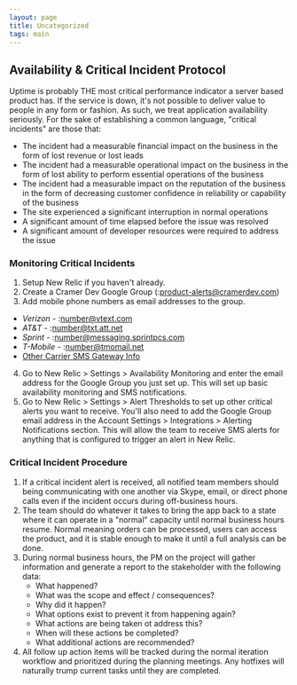 ```yaml
---
layout: page
title: Uncategorized
tags: main
---
```


## Availability & Critical Incident Protocol
Uptime is probably THE most critical performance indicator a server based product has. If the service is down, it's not possible to deliver value to people in any form or fashion. As such, we treat application availability seriously. For the sake of establishing a common language, "critical incidents" are those that:
- The incident had a measurable financial impact on the business in the form of lost revenue or lost leads
- The incident had a measurable operational impact on the business in the form of lost ability to perform essential operations of the business
- The incident had a measurable impact on the reputation of the business in the form of decreasing customer confidence in reliability or capability of the business
- The site experienced a significant interruption in normal operations
- A significant amount of time elapsed before the issue was resolved
- A significant amount of developer resources were required to address the issue


### Monitoring Critical Incidents
1. Setup New Relic if you haven't already. 
2. Create a Cramer Dev Google Group (:product-alerts@cramerdev.com)
3. Add mobile phone numbers as email addresses to the group. 
  - *Verizon* - :number@vtext.com  
  - *AT&T* - :number@txt.att.net 
  - *Sprint* - :number@messaging.sprintpcs.com 
  - *T-Mobile* - :number@tmomail.net 
  - [Other Carrier SMS Gateway Info](http://www.tech-recipes.com/rx/939/sms_email_cingular_nextel_sprint_tmobile_verizon_virgin/)
4. Go to New Relic > Settings > Availability Monitoring and enter the email address for the Google Group you just set up. This will set up basic availability monitoring and SMS notifications. 
5. Go to New Relic > Settings > Alert Thresholds to set up other critical alerts you want to receive. You'll also need to add the Google Group email address in the Account Settings > Integrations > Alerting Notifications section. This will allow the team to receive SMS alerts for anything that is configured to trigger an alert in New Relic. 
  
  
### Critical Incident Procedure
1. If a critical incident alert is received, all notified team members should being communicating with one another via Skype, email, or direct phone calls even if the incident occurs during off-business hours. 
2. The team should do whatever it takes to bring the app back to a state where it can operate in a "normal" capacity until normal business hours resume. Normal meaning orders can be processed, users can access the product, and it is stable enough to make it until a full analysis can be done. 
3. During normal business hours, the PM on the project will gather information and generate a report to the stakeholder with the following data:
	- What happened?
	- What was the scope and effect / consequences?
	- Why did it happen?
	- What options exist to prevent it from happening again?
	- What actions are being taken ot address this?
	- When will these actions be completed?
	- What additional actions are recommended?
4. All follow up action items will be tracked during the normal iteration workflow and prioritized during the planning meetings. Any hotfixes will naturally trump current tasks until they are completed. 
